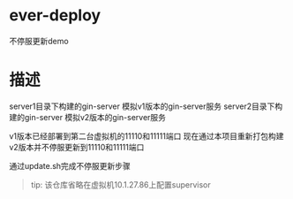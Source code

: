 # ever-deploy
不停服更新demo

# 描述
server1目录下构建的gin-server 模拟v1版本的gin-server服务
server2目录下构建的gin-server 模拟v2版本的gin-server服务

v1版本已经部署到第二台虚拟机的11110和11111端口
现在通过本项目重新打包构建v2版本并不停服更新到11110和11111端口

通过update.sh完成不停服更新步骤

> tip: 该仓库省略在虚拟机10.1.27.86上配置supervisor